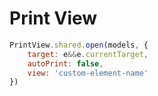 # Print View


```js
PrintView.shared.open(models, {
    target: e&&e.currentTarget,
    autoPrint: false,
    view: 'custom-element-name'
})
```